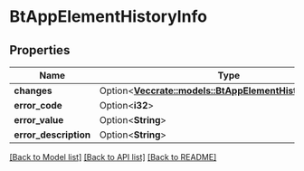 # BtAppElementHistoryInfo

## Properties

Name | Type | Description | Notes
------------ | ------------- | ------------- | -------------
**changes** | Option<[**Vec<crate::models::BtAppElementHistoryEntryInfo>**](BTAppElementHistoryEntryInfo.md)> |  | [optional]
**error_code** | Option<**i32**> |  | [optional]
**error_value** | Option<**String**> |  | [optional]
**error_description** | Option<**String**> |  | [optional]

[[Back to Model list]](../README.md#documentation-for-models) [[Back to API list]](../README.md#documentation-for-api-endpoints) [[Back to README]](../README.md)


